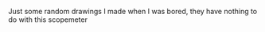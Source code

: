 Just some random drawings I made when I was bored, they have nothing to do with this scopemeter <br />
